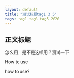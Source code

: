 ```yaml
---
layout: default
title: "测试标题tag1 3 5"
tags: tag1 tag3 tag5 2020
---
```


## 正文标题

怎么用，是不是这样用？测试一下



How to use

how to use?

